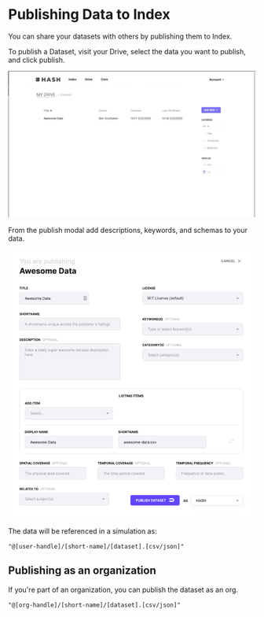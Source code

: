 # Publishing Data to Index

You can share your datasets with others by publishing them to Index.

To publish a Dataset, visit your Drive, select the data you want to publish, and click publish.

![Publish from Drive](../.gitbook/assets/may-12-2020-13-21-05.gif)

From the publish modal add descriptions, keywords, and schemas to your data.

![Publish Modal](../.gitbook/assets/screen-shot-2020-05-12-at-1.22.27-pm.png)

The data will be referenced in a simulation as:

```text
"@[user-handle]/[short-name]/[dataset].[csv/json]"
```

## Publishing as an organization

If you're part of an organization, you can publish the dataset as an org.

```text
"@[org-handle]/[short-name]/[dataset].[csv/json]"
```



